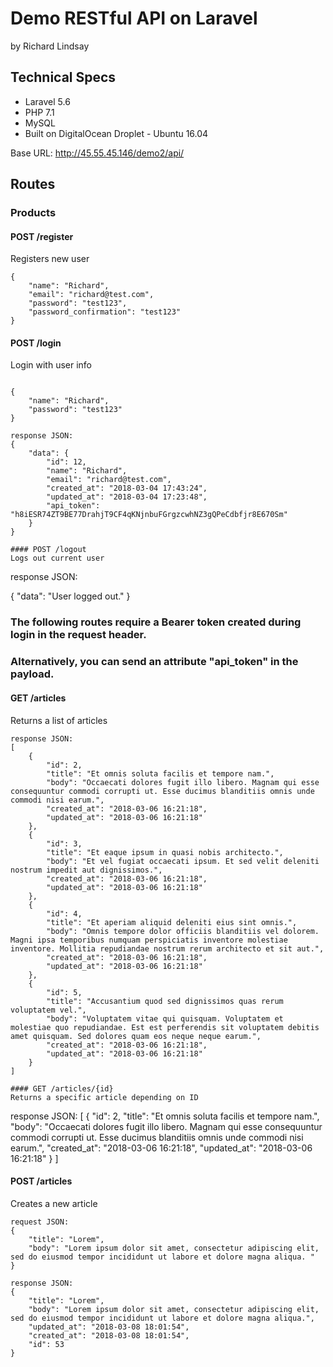 # Demo RESTful API on Laravel

by Richard Lindsay

## Technical Specs

* Laravel 5.6
* PHP 7.1
* MySQL
* Built on DigitalOcean Droplet - Ubuntu 16.04

Base URL: http://45.55.45.146/demo2/api/

## Routes

### Products

#### POST /register  
Registers new user
```
{
	"name": "Richard", 
	"email": "richard@test.com", 
	"password": "test123", 
	"password_confirmation": "test123"
}
```
#### POST /login  
Login with user info
```

{
	"name": "Richard",
	"password": "test123"
}

response JSON:
{
    "data": {
        "id": 12,
        "name": "Richard",
        "email": "richard@test.com",
        "created_at": "2018-03-04 17:43:24",
        "updated_at": "2018-03-04 17:23:48",
        "api_token": "h8iESR74ZT9BE77DrahjT9CF4qKNjnbuFGrgzcwhNZ3gQPeCdbfjr8E670Sm"
    }
}

#### POST /logout  
Logs out current user
```

response JSON:

{
    "data": "User logged out."
}

### The following routes require a Bearer token created during login in the request header.
### Alternatively, you can send an attribute "api_token" in the payload.

#### GET /articles  
Returns a list of articles
```
response JSON:
[
    {
        "id": 2,
        "title": "Et omnis soluta facilis et tempore nam.",
        "body": "Occaecati dolores fugit illo libero. Magnam qui esse consequuntur commodi corrupti ut. Esse ducimus blanditiis omnis unde commodi nisi earum.",
        "created_at": "2018-03-06 16:21:18",
        "updated_at": "2018-03-06 16:21:18"
    },
    {
        "id": 3,
        "title": "Et eaque ipsum in quasi nobis architecto.",
        "body": "Et vel fugiat occaecati ipsum. Et sed velit deleniti nostrum impedit aut dignissimos.",
        "created_at": "2018-03-06 16:21:18",
        "updated_at": "2018-03-06 16:21:18"
    },
    {
        "id": 4,
        "title": "Et aperiam aliquid deleniti eius sint omnis.",
        "body": "Omnis tempore dolor officiis blanditiis vel dolorem. Magni ipsa temporibus numquam perspiciatis inventore molestiae inventore. Mollitia repudiandae nostrum rerum architecto et sit aut.",
        "created_at": "2018-03-06 16:21:18",
        "updated_at": "2018-03-06 16:21:18"
    },
    {
        "id": 5,
        "title": "Accusantium quod sed dignissimos quas rerum voluptatem vel.",
        "body": "Voluptatem vitae qui quisquam. Voluptatem et molestiae quo repudiandae. Est est perferendis sit voluptatem debitis amet quisquam. Sed dolores quam eos neque neque earum.",
        "created_at": "2018-03-06 16:21:18",
        "updated_at": "2018-03-06 16:21:18"
    }
]

#### GET /articles/{id}  
Returns a specific article depending on ID
```

response JSON:
[
    {
        "id": 2,
        "title": "Et omnis soluta facilis et tempore nam.",
        "body": "Occaecati dolores fugit illo libero. Magnam qui esse consequuntur commodi corrupti ut. Esse ducimus blanditiis omnis unde commodi nisi earum.",
        "created_at": "2018-03-06 16:21:18",
        "updated_at": "2018-03-06 16:21:18"
    }
]


#### POST /articles
Creates a new article
```
request JSON:
{
    "title": "Lorem",
    "body": "Lorem ipsum dolor sit amet, consectetur adipiscing elit, sed do eiusmod tempor incididunt ut labore et dolore magna aliqua. "
}

response JSON:
{
    "title": "Lorem",
    "body": "Lorem ipsum dolor sit amet, consectetur adipiscing elit, sed do eiusmod tempor incididunt ut labore et dolore magna aliqua.",
    "updated_at": "2018-03-08 18:01:54",
    "created_at": "2018-03-08 18:01:54",
    "id": 53
}

